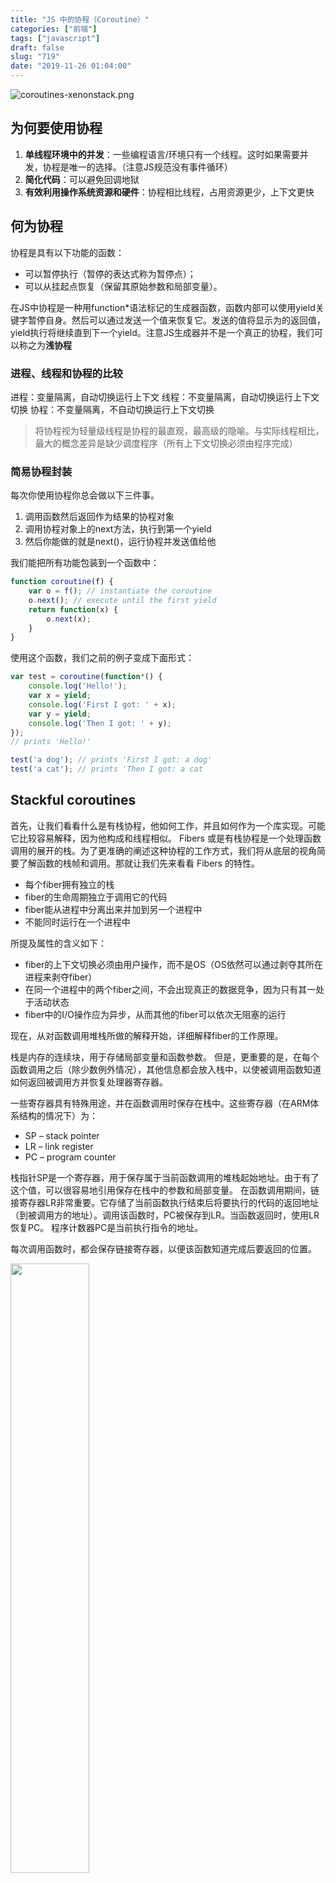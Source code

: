 ```yaml
---
title: "JS 中的协程（Coroutine）"
categories: ["前端"]
tags: ["javascript"]
draft: false
slug: "719"
date: "2019-11-26 01:04:00"
---
```


![coroutines-xenonstack.png](https://i.loli.net/2019/12/03/tcljpuNmxWhfMbv.png) 

## 为何要使用协程
1. **单线程环境中的并发**：一些编程语言/环境只有一个线程。这时如果需要并发，协程是唯一的选择。（注意JS规范没有事件循环）
2. **简化代码**：可以避免回调地狱
3. **有效利用操作系统资源和硬件**：协程相比线程，占用资源更少，上下文更快

## 何为协程
协程是具有以下功能的函数：

- 可以暂停执行（暂停的表达式称为暂停点）；
- 可以从挂起点恢复（保留其原始参数和局部变量）。

在JS中协程是一种用function*语法标记的生成器函数，函数内部可以使用yield关键字暂停自身。然后可以通过发送一个值来恢复它。发送的值将显示为的返回值，yield执行将继续直到下一个yield。注意JS生成器并不是一个真正的协程，我们可以称之为**浅协程**

### 进程、线程和协程的比较
进程：变量隔离，自动切换运行上下文
线程：不变量隔离，自动切换运行上下文切换
协程：不变量隔离，不自动切换运行上下文切换

> 将协程视为轻量级线程是协程的最直观，最高级的隐喻。与实际线程相比，最大的概念差异是缺少调度程序（所有上下文切换必须由程序完成）

### 简易协程封装
每次你使用协程你总会做以下三件事。
1. 调用函数然后返回作为结果的协程对象
2. 调用协程对象上的next方法，执行到第一个yield
3. 然后你能做的就是next()，运行协程并发送值给他

我们能把所有功能包装到一个函数中：
```js
function coroutine(f) {
    var o = f(); // instantiate the coroutine
    o.next(); // execute until the first yield
    return function(x) {
        o.next(x);
    }
}
```

使用这个函数，我们之前的例子变成下面形式：
```js
var test = coroutine(function*() {
    console.log('Hello!');
    var x = yield;
    console.log('First I got: ' + x);
    var y = yield;
    console.log('Then I got: ' + y);
});
// prints 'Hello!'

test('a dog'); ​// prints 'First I got: a dog'
test('a cat'); // prints 'Then I got: a cat
```

## Stackful coroutines
首先，让我们看看什么是有栈协程，他如何工作，并且如何作为一个库实现。可能它比较容易解释，因为他构成和线程相似。
Fibers 或是有栈协程是一个处理函数调用的展开的栈。为了更准确的阐述这种协程的工作方式，我们将从底层的视角简要了解函数的栈帧和调用。那就让我们先来看看 Fibers 的特性。

- 每个fiber拥有独立的栈
- fiber的生命周期独立于调用它的代码
- fiber能从进程中分离出来并加到另一个进程中
- 不能同时运行在一个进程中

所提及属性的含义如下：
- fiber的上下文切换必须由用户操作，而不是OS（OS依然可以通过剥夺其所在进程来剥夺fiber）
- 在同一个进程中的两个fiber之间，不会出现真正的数据竞争，因为只有其一处于活动状态
- fiber中的I/O操作应为异步，从而其他的fiber可以依次无阻塞的运行

现在，从对函数调用堆栈所做的解释开始，详细解释fiber的工作原理。

栈是内存的连续块，用于存储局部变量和函数参数。
但是，更重要的是，在每个函数调用之后（除少数例外情况），其他信息都会放入栈中，以使被调用函数知道如何返回被调用方并恢复处理器寄存器。

一些寄存器具有特殊用途，并在函数调用时保存在栈中。这些寄存器（在ARM体系结构的情况下）为：

- SP – stack pointer
- LR – link register
- PC – program counter

栈指针SP是一个寄存器，用于保存属于当前函数调用的堆栈起始地址。由于有了这个值，可以很容易地引用保存在栈中的参数和局部变量。
在函数调用期间，链接寄存器LR非常重要。它存储了当前函数执行结束后将要执行的代码的返回地址（到被调用方的地址）。调用该函数时，PC被保存到LR。当函数返回时，使用LR恢复PC。
程序计数器PC是当前执行指令的地址。

每次调用函数时，都会保存链接寄存器，以便该函数知道完成后要返回的位置。

<img src="//img.zhangchen915.com/2019/11/3714716339.png" width="50%" height="50%"></img>

当栈式协程被执行时，被调用函数使用先前分配的栈来存储其参数和局部变量。因为所有信息都存储在栈式协程中调用的每个函数的堆栈中，所以fiber可能会在协程中调用的任何函数中暂停执行。

<img src="//img.zhangchen915.com/2019/11/2952600316.png" width="50%" height="50%"></img>

现在，让我们来看看上面的图片中发生了什么。首先，线程和fiber有自己独立的栈。绿色数字是操作发生的顺序号。
1. 线程内部的常规函数​​调用，在栈上进行分配。
2. 该函数创建fiber对象。最终分配了fiber的栈。创建fiber并不一定意味着它会立即执行。
同样，激活帧被分配。激活帧中的数据是以这种方式设置的，即将其上下文保存到处理器的寄存器中将导致上下文切换到fiber的栈。
3. 常规函数调用
4. 调用协程，处理器的寄存器设置为激活帧的内容。
5,6. 协程内部的常规函数​​调用
7. 恢复协程–在协程调用期间发生类似的事情。激活帧会记住协程内部的处理器寄存器状态，该状态是在协程暂停期间设置的。


## Stackless coroutines

在无堆栈协程的情况下，无需分配整个堆栈。它们消耗的内存少得多，但是因此存在一些限制。

首先，如果它们不为堆栈分配内存，那么它们如何工作？在有协程的情况下，要存储在栈上的所有数据都放在哪里？
答案是：在程序调用栈上。

无栈协程的秘密在于，它们只能从顶级函数中挂起自己。对于所有其他函数，它们的数据都分配在被调用栈上，因此从协程调用的所有函数必须在挂起协程之前完成。协程保留其状态所需的所有数据均在堆上动态分配。这通常需要几个局部变量和参数，其大小远小于预先分配的整个堆栈。

<img src="//img.zhangchen915.com/2019/11/355593262.png" width="50%" height="50%"></img>

现在我们可以看到，只有一个栈。让我们一步一步地跟踪图片中发生的事情。 （协程激活帧有两种颜色–黑色是存储在栈中的颜色，蓝色是存储在堆中的颜色）。

1. 常规函数调用，该帧存储在堆栈中
2. 该函数创建协程。这意味着将激活帧分配到堆上的某个位置。
3. 常规函数调用。
4. 协程调用。协程的主体在通常的栈上分配。并且程序流程与常规函数的情况相同。
5. 从协程调用常规函数。同样，一切仍在栈中。 （注意：协程目前无法暂停，因为它不是协程的顶层函数）
6. 函数返回到协程的顶级函数（注意，协程现在可以暂停自身）
7. 协程挂起–将需要在整个协程调用中保留的所有数据放入激活帧。
8. 常规函数调用
9. 协程恢复–这是通过常规函数调用发生的，但是会跳到先前的挂起点+从激活帧恢复变量状态。

## 栈式协程 vs 无栈协程
能够从子函数产生的协程实现称为栈式，即它们可以记住整个调用栈。协程的其他实现（只能从协程函数的顶层执行）只能是无堆栈的。JavaScript 实现就是无栈式的（Python，C＃和Kotlin也是如此）。

协程是无限制的协作式多任务任务：在协程内部，任何函数都可以挂起整个协程（函数激活本身，函数调用方的激活，调用方的调用方的激活等）。但是JS只能直接从生成器内部挂起生成器，而只有当前函数激活被挂起。由于这些限制，生成器有时被称为浅协程。

在下面的示例中，我们创建一个生成器，生成一个?，然后调用forEach将其传递给匿名函数的数组`it => { ... }`。由于匿名函数调用仍然算作子函数，因此我们无法yield从内部进行调用。此示例在运行时失败，但是在编译语言中，这将导致编译错误。

```js
function* createGenerator() {
    console.log(yield "?");
    [1, 2, 3].forEach(it => {
        console.log(yield it); // runtime error
    });
} 
const c = createGenerator();
console.log(c.next("A"));
console.log(c.next("B"));
console.log(c.next("C"));
```

用如下方式避免使用回调函数：
```js
function* genFunc() {
    for (const x of ['a', 'b']) {
        yield x; // OK
    }
}
```

参考文章：
https://blog.panicsoftware.com/coroutines-introduction/
https://dkandalov.github.io/yielding-generators
https://x.st/javascript-coroutines
https://exploringjs.com/es6/ch_generators.html#ch_generators_ref_3

  [1]: https://img.zhangchen915.com/2019/11/3714716339.png
  [2]: https://img.zhangchen915.com/2019/11/2952600316.png
  [3]: https://img.zhangchen915.com/2019/11/355593262.png
